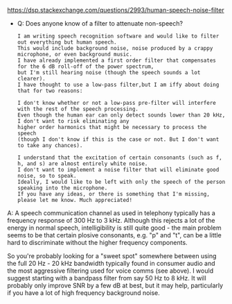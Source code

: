 https://dsp.stackexchange.com/questions/2993/human-speech-noise-filter

 -  Q: Does anyone know of a filter to attenuate non-speech? 
        
        
        I am writing speech recognition software and would like to filter out everything but human speech. 
        This would include background noise, noise produced by a crappy microphone, or even background music. 
        I have already implemented a first order filter that compensates for the 6 dB roll-off of the power spectrum, 
        but I'm still hearing noise (though the speech sounds a lot clearer). 
        I have thought to use a low-pass filter,but I am iffy about doing that for two reasons:

        I don't know whether or not a low-pass pre-filter will interfere with the rest of the speech processing. 
        Even though the human ear can only detect sounds lower than 20 kHz, I don't want to risk eliminating any 
        higher order harmonics that might be necessary to process the speech 
        (though I don't know if this is the case or not. But I don't want to take any chances).

        I understand that the excitation of certain consonants (such as f, h, and s) are almost entirely white noise. 
        I don't want to implement a noise filter that will eliminate good noise, so to speak.
        Ideally, I would like to be left with only the speech of the person speaking into the microphone. 
        If you have any ideas, or there is something that I'm missing, please let me know. Much appreciated!
        
        
A: A speech communication channel as used in telephony typically has a frequency response of 300 Hz to 3 kHz.
Although this rejects a lot of the energy in normal speech, intelligibility is still quite good - 
the main problem seems to be that certain plosive consonants, e.g. "p" and "t", can be a little hard to 
discriminate without the higher frequency components.

So you're probably looking for a "sweet spot" somewhere between using the full 20 Hz - 20 kHz bandwidth
typically found in consumer audio and the most aggressive filtering used for voice comms (see above).
I would suggest starting with a bandpass filter from say 50 Hz to 8 kHz. 
It will probably only improve SNR by a few dB at best, but it may help, 
particularly if you have a lot of high frequency background noise.

